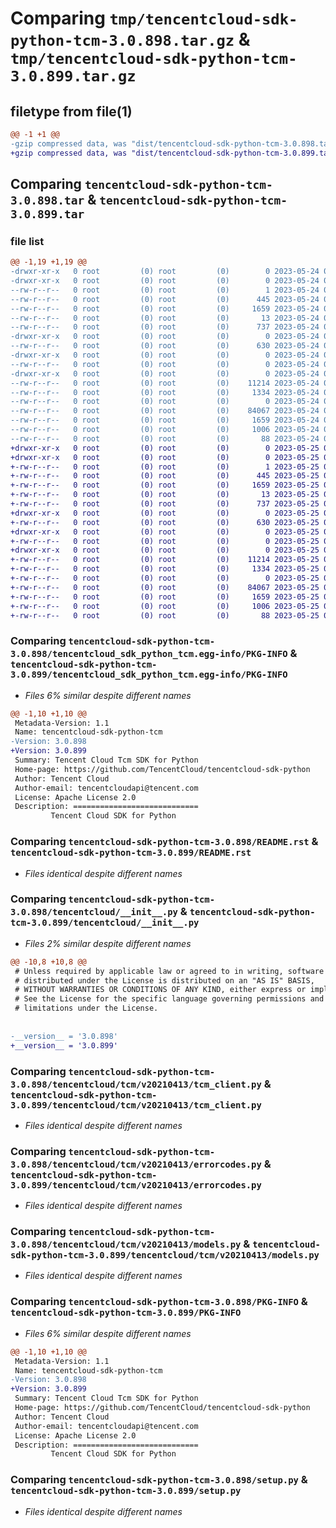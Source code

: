 # Comparing `tmp/tencentcloud-sdk-python-tcm-3.0.898.tar.gz` & `tmp/tencentcloud-sdk-python-tcm-3.0.899.tar.gz`

## filetype from file(1)

```diff
@@ -1 +1 @@
-gzip compressed data, was "dist/tencentcloud-sdk-python-tcm-3.0.898.tar", last modified: Wed May 24 02:07:26 2023, max compression
+gzip compressed data, was "dist/tencentcloud-sdk-python-tcm-3.0.899.tar", last modified: Thu May 25 00:37:11 2023, max compression
```

## Comparing `tencentcloud-sdk-python-tcm-3.0.898.tar` & `tencentcloud-sdk-python-tcm-3.0.899.tar`

### file list

```diff
@@ -1,19 +1,19 @@
-drwxr-xr-x   0 root         (0) root         (0)        0 2023-05-24 02:07:26.000000 tencentcloud-sdk-python-tcm-3.0.898/
-drwxr-xr-x   0 root         (0) root         (0)        0 2023-05-24 02:07:26.000000 tencentcloud-sdk-python-tcm-3.0.898/tencentcloud_sdk_python_tcm.egg-info/
--rw-r--r--   0 root         (0) root         (0)        1 2023-05-24 02:07:26.000000 tencentcloud-sdk-python-tcm-3.0.898/tencentcloud_sdk_python_tcm.egg-info/dependency_links.txt
--rw-r--r--   0 root         (0) root         (0)      445 2023-05-24 02:07:26.000000 tencentcloud-sdk-python-tcm-3.0.898/tencentcloud_sdk_python_tcm.egg-info/SOURCES.txt
--rw-r--r--   0 root         (0) root         (0)     1659 2023-05-24 02:07:26.000000 tencentcloud-sdk-python-tcm-3.0.898/tencentcloud_sdk_python_tcm.egg-info/PKG-INFO
--rw-r--r--   0 root         (0) root         (0)       13 2023-05-24 02:07:26.000000 tencentcloud-sdk-python-tcm-3.0.898/tencentcloud_sdk_python_tcm.egg-info/top_level.txt
--rw-r--r--   0 root         (0) root         (0)      737 2023-05-24 02:07:26.000000 tencentcloud-sdk-python-tcm-3.0.898/README.rst
-drwxr-xr-x   0 root         (0) root         (0)        0 2023-05-24 02:07:26.000000 tencentcloud-sdk-python-tcm-3.0.898/tencentcloud/
--rw-r--r--   0 root         (0) root         (0)      630 2023-05-24 02:07:26.000000 tencentcloud-sdk-python-tcm-3.0.898/tencentcloud/__init__.py
-drwxr-xr-x   0 root         (0) root         (0)        0 2023-05-24 02:07:26.000000 tencentcloud-sdk-python-tcm-3.0.898/tencentcloud/tcm/
--rw-r--r--   0 root         (0) root         (0)        0 2023-05-24 02:07:26.000000 tencentcloud-sdk-python-tcm-3.0.898/tencentcloud/tcm/__init__.py
-drwxr-xr-x   0 root         (0) root         (0)        0 2023-05-24 02:07:26.000000 tencentcloud-sdk-python-tcm-3.0.898/tencentcloud/tcm/v20210413/
--rw-r--r--   0 root         (0) root         (0)    11214 2023-05-24 02:07:26.000000 tencentcloud-sdk-python-tcm-3.0.898/tencentcloud/tcm/v20210413/tcm_client.py
--rw-r--r--   0 root         (0) root         (0)     1334 2023-05-24 02:07:26.000000 tencentcloud-sdk-python-tcm-3.0.898/tencentcloud/tcm/v20210413/errorcodes.py
--rw-r--r--   0 root         (0) root         (0)        0 2023-05-24 02:07:26.000000 tencentcloud-sdk-python-tcm-3.0.898/tencentcloud/tcm/v20210413/__init__.py
--rw-r--r--   0 root         (0) root         (0)    84067 2023-05-24 02:07:26.000000 tencentcloud-sdk-python-tcm-3.0.898/tencentcloud/tcm/v20210413/models.py
--rw-r--r--   0 root         (0) root         (0)     1659 2023-05-24 02:07:26.000000 tencentcloud-sdk-python-tcm-3.0.898/PKG-INFO
--rw-r--r--   0 root         (0) root         (0)     1006 2023-05-24 02:07:26.000000 tencentcloud-sdk-python-tcm-3.0.898/setup.py
--rw-r--r--   0 root         (0) root         (0)       88 2023-05-24 02:07:26.000000 tencentcloud-sdk-python-tcm-3.0.898/setup.cfg
+drwxr-xr-x   0 root         (0) root         (0)        0 2023-05-25 00:37:11.000000 tencentcloud-sdk-python-tcm-3.0.899/
+drwxr-xr-x   0 root         (0) root         (0)        0 2023-05-25 00:37:11.000000 tencentcloud-sdk-python-tcm-3.0.899/tencentcloud_sdk_python_tcm.egg-info/
+-rw-r--r--   0 root         (0) root         (0)        1 2023-05-25 00:37:11.000000 tencentcloud-sdk-python-tcm-3.0.899/tencentcloud_sdk_python_tcm.egg-info/dependency_links.txt
+-rw-r--r--   0 root         (0) root         (0)      445 2023-05-25 00:37:11.000000 tencentcloud-sdk-python-tcm-3.0.899/tencentcloud_sdk_python_tcm.egg-info/SOURCES.txt
+-rw-r--r--   0 root         (0) root         (0)     1659 2023-05-25 00:37:11.000000 tencentcloud-sdk-python-tcm-3.0.899/tencentcloud_sdk_python_tcm.egg-info/PKG-INFO
+-rw-r--r--   0 root         (0) root         (0)       13 2023-05-25 00:37:11.000000 tencentcloud-sdk-python-tcm-3.0.899/tencentcloud_sdk_python_tcm.egg-info/top_level.txt
+-rw-r--r--   0 root         (0) root         (0)      737 2023-05-25 00:37:10.000000 tencentcloud-sdk-python-tcm-3.0.899/README.rst
+drwxr-xr-x   0 root         (0) root         (0)        0 2023-05-25 00:37:11.000000 tencentcloud-sdk-python-tcm-3.0.899/tencentcloud/
+-rw-r--r--   0 root         (0) root         (0)      630 2023-05-25 00:37:10.000000 tencentcloud-sdk-python-tcm-3.0.899/tencentcloud/__init__.py
+drwxr-xr-x   0 root         (0) root         (0)        0 2023-05-25 00:37:11.000000 tencentcloud-sdk-python-tcm-3.0.899/tencentcloud/tcm/
+-rw-r--r--   0 root         (0) root         (0)        0 2023-05-25 00:37:10.000000 tencentcloud-sdk-python-tcm-3.0.899/tencentcloud/tcm/__init__.py
+drwxr-xr-x   0 root         (0) root         (0)        0 2023-05-25 00:37:11.000000 tencentcloud-sdk-python-tcm-3.0.899/tencentcloud/tcm/v20210413/
+-rw-r--r--   0 root         (0) root         (0)    11214 2023-05-25 00:37:10.000000 tencentcloud-sdk-python-tcm-3.0.899/tencentcloud/tcm/v20210413/tcm_client.py
+-rw-r--r--   0 root         (0) root         (0)     1334 2023-05-25 00:37:10.000000 tencentcloud-sdk-python-tcm-3.0.899/tencentcloud/tcm/v20210413/errorcodes.py
+-rw-r--r--   0 root         (0) root         (0)        0 2023-05-25 00:37:10.000000 tencentcloud-sdk-python-tcm-3.0.899/tencentcloud/tcm/v20210413/__init__.py
+-rw-r--r--   0 root         (0) root         (0)    84067 2023-05-25 00:37:10.000000 tencentcloud-sdk-python-tcm-3.0.899/tencentcloud/tcm/v20210413/models.py
+-rw-r--r--   0 root         (0) root         (0)     1659 2023-05-25 00:37:11.000000 tencentcloud-sdk-python-tcm-3.0.899/PKG-INFO
+-rw-r--r--   0 root         (0) root         (0)     1006 2023-05-25 00:37:10.000000 tencentcloud-sdk-python-tcm-3.0.899/setup.py
+-rw-r--r--   0 root         (0) root         (0)       88 2023-05-25 00:37:11.000000 tencentcloud-sdk-python-tcm-3.0.899/setup.cfg
```

### Comparing `tencentcloud-sdk-python-tcm-3.0.898/tencentcloud_sdk_python_tcm.egg-info/PKG-INFO` & `tencentcloud-sdk-python-tcm-3.0.899/tencentcloud_sdk_python_tcm.egg-info/PKG-INFO`

 * *Files 6% similar despite different names*

```diff
@@ -1,10 +1,10 @@
 Metadata-Version: 1.1
 Name: tencentcloud-sdk-python-tcm
-Version: 3.0.898
+Version: 3.0.899
 Summary: Tencent Cloud Tcm SDK for Python
 Home-page: https://github.com/TencentCloud/tencentcloud-sdk-python
 Author: Tencent Cloud
 Author-email: tencentcloudapi@tencent.com
 License: Apache License 2.0
 Description: ============================
         Tencent Cloud SDK for Python
```

### Comparing `tencentcloud-sdk-python-tcm-3.0.898/README.rst` & `tencentcloud-sdk-python-tcm-3.0.899/README.rst`

 * *Files identical despite different names*

### Comparing `tencentcloud-sdk-python-tcm-3.0.898/tencentcloud/__init__.py` & `tencentcloud-sdk-python-tcm-3.0.899/tencentcloud/__init__.py`

 * *Files 2% similar despite different names*

```diff
@@ -10,8 +10,8 @@
 # Unless required by applicable law or agreed to in writing, software
 # distributed under the License is distributed on an "AS IS" BASIS,
 # WITHOUT WARRANTIES OR CONDITIONS OF ANY KIND, either express or implied.
 # See the License for the specific language governing permissions and
 # limitations under the License.
 
 
-__version__ = '3.0.898'
+__version__ = '3.0.899'
```

### Comparing `tencentcloud-sdk-python-tcm-3.0.898/tencentcloud/tcm/v20210413/tcm_client.py` & `tencentcloud-sdk-python-tcm-3.0.899/tencentcloud/tcm/v20210413/tcm_client.py`

 * *Files identical despite different names*

### Comparing `tencentcloud-sdk-python-tcm-3.0.898/tencentcloud/tcm/v20210413/errorcodes.py` & `tencentcloud-sdk-python-tcm-3.0.899/tencentcloud/tcm/v20210413/errorcodes.py`

 * *Files identical despite different names*

### Comparing `tencentcloud-sdk-python-tcm-3.0.898/tencentcloud/tcm/v20210413/models.py` & `tencentcloud-sdk-python-tcm-3.0.899/tencentcloud/tcm/v20210413/models.py`

 * *Files identical despite different names*

### Comparing `tencentcloud-sdk-python-tcm-3.0.898/PKG-INFO` & `tencentcloud-sdk-python-tcm-3.0.899/PKG-INFO`

 * *Files 6% similar despite different names*

```diff
@@ -1,10 +1,10 @@
 Metadata-Version: 1.1
 Name: tencentcloud-sdk-python-tcm
-Version: 3.0.898
+Version: 3.0.899
 Summary: Tencent Cloud Tcm SDK for Python
 Home-page: https://github.com/TencentCloud/tencentcloud-sdk-python
 Author: Tencent Cloud
 Author-email: tencentcloudapi@tencent.com
 License: Apache License 2.0
 Description: ============================
         Tencent Cloud SDK for Python
```

### Comparing `tencentcloud-sdk-python-tcm-3.0.898/setup.py` & `tencentcloud-sdk-python-tcm-3.0.899/setup.py`

 * *Files identical despite different names*

